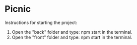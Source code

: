 # Picnic

Instructions for starting the project:

1) Open the "back" folder and type: npm start in the terminal.
2) Open the "front" folder and type: npm start in the terminal.